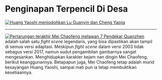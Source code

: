 # Penginapan Terpencil Di Desa

[![Huang Yaoshi menjodohkan Lu Guanyin dan Cheng Yaojia](images/lu-guanyin-cheng-yaojia.jpg)](https://youtube.com/clip/Ugkx8-gshkkRTTOO6TyOdky5pYSe8T9tMetK)

***

[![Pertarungan terakhir Mei Chaofeng melawan 7 Pendekar Quanzhen](images/mei-chaofeng-vs-quanzhen.jpg)](https://youtube.com/clip/UgkxQZ6qxQPfbsyhDdwpMealpD35VZfkPIH7) adalah salah satu _fight scene_ legendaris, yang bisa dipastikan akan tampil di semua versi adaptasi. Meskipun _fight scene_ dalam versi 2003 tidak sebagus versi 2017, namun sudut pengambilan gambarnya
sangat mengesankan. Menghidupkan karakter kejam nan dingin Mei Chaofeng, berikut keanggunannya. Betapapun juga, Mei Chaofeng
tetap adalah murid kesayangan Huang Yaoshi, sampai mati pun ia tetap membuktikan kesetiaannya.

